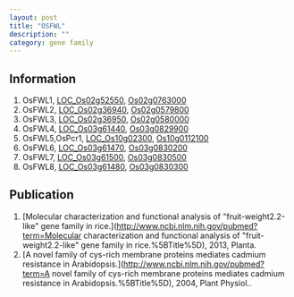 ```yaml
---
layout: post
title: "OSFWL"
description: ""
category: gene family
---
```


## Information
1. OsFWL1, [LOC_Os02g52550](http://rice.plantbiology.msu.edu/cgi-bin/ORF_infopage.cgi?orf=LOC_Os02g52550), [Os02g0763000](http://rapdb.dna.affrc.go.jp/viewer/gbrowse_details/irgsp1?name=Os02g0763000)
2. OsFWL2, [LOC_Os02g36940](http://rice.plantbiology.msu.edu/cgi-bin/ORF_infopage.cgi?orf=LOC_Os02g36940), [Os02g0579800](http://rapdb.dna.affrc.go.jp/viewer/gbrowse_details/irgsp1?name=Os02g0579800)
3. OsFWL3, [LOC_Os02g36950](http://rice.plantbiology.msu.edu/cgi-bin/ORF_infopage.cgi?orf=LOC_Os02g36950), [Os02g0580000](http://rapdb.dna.affrc.go.jp/viewer/gbrowse_details/irgsp1?name=Os02g0580000)
4. OsFWL4, [LOC_Os03g61440](http://rice.plantbiology.msu.edu/cgi-bin/ORF_infopage.cgi?orf=LOC_Os03g61440), [Os03g0829900](http://rapdb.dna.affrc.go.jp/viewer/gbrowse_details/irgsp1?name=Os03g0829900)
5. OsFWL5,OsPcr1, [LOC_Os10g02300](http://rice.plantbiology.msu.edu/cgi-bin/ORF_infopage.cgi?orf=LOC_Os10g02300), [Os10g0112100](http://rapdb.dna.affrc.go.jp/viewer/gbrowse_details/irgsp1?name=Os10g0112100)
6. OsFWL6, [LOC_Os03g61470](http://rice.plantbiology.msu.edu/cgi-bin/ORF_infopage.cgi?orf=LOC_Os03g61470), [Os03g0830200](http://rapdb.dna.affrc.go.jp/viewer/gbrowse_details/irgsp1?name=Os03g0830200)
7. OsFWL7, [LOC_Os03g61500](http://rice.plantbiology.msu.edu/cgi-bin/ORF_infopage.cgi?orf=LOC_Os03g61500), [Os03g0830500](http://rapdb.dna.affrc.go.jp/viewer/gbrowse_details/irgsp1?name=Os03g0830500)
8. OsFWL8, [LOC_Os03g61480](http://rice.plantbiology.msu.edu/cgi-bin/ORF_infopage.cgi?orf=LOC_Os03g61480), [Os03g0830300](http://rapdb.dna.affrc.go.jp/viewer/gbrowse_details/irgsp1?name=Os03g0830300)

## Publication
1. [Molecular characterization and functional analysis of "fruit-weight2.2-like" gene family in rice.](http://www.ncbi.nlm.nih.gov/pubmed?term=Molecular characterization and functional analysis of "fruit-weight2.2-like" gene family in rice.%5BTitle%5D), 2013, Planta.
2. [A novel family of cys-rich membrane proteins mediates cadmium resistance in Arabidopsis.](http://www.ncbi.nlm.nih.gov/pubmed?term=A novel family of cys-rich membrane proteins mediates cadmium resistance in Arabidopsis.%5BTitle%5D), 2004, Plant Physiol..


